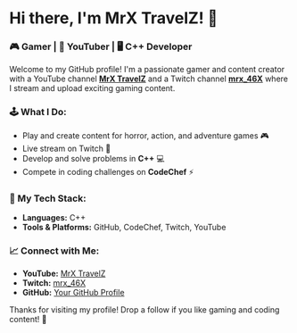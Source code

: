 # Hi there, I'm MrX TravelZ! 👋

### 🎮 Gamer | 🎥 YouTuber | 🖥️ C++ Developer

Welcome to my GitHub profile! I'm a passionate gamer and content creator with a YouTube channel **[MrX TravelZ](https://www.youtube.com/channel/your-channel-link)** and a Twitch channel **[mrx_46X](https://www.twitch.tv/mrx_46X)** where I stream and upload exciting gaming content.

### 🕹️ What I Do:
- Play and create content for horror, action, and adventure games 🎮
- Live stream on Twitch 🎥
- Develop and solve problems in **C++** 💻
- Compete in coding challenges on **CodeChef** ⚡

### 🚀 My Tech Stack:
- **Languages:** C++
- **Tools & Platforms:** GitHub, CodeChef, Twitch, YouTube

### 📈 Connect with Me:
- **YouTube:** [MrX TravelZ](https://www.youtube.com/channel/your-channel-link)
- **Twitch:** [mrx_46X](https://www.twitch.tv/mrx_46X)
- **GitHub:** [Your GitHub Profile](https://github.com/your-username)

Thanks for visiting my profile! Drop a follow if you like gaming and coding content! 🚀


